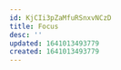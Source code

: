 ```yaml
---
id: KjCIi3pZaMfuRSnxvNCzD
title: Focus
desc: ''
updated: 1641013493779
created: 1641013493779
---
```


